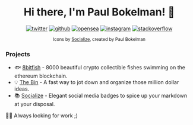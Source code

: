 <h1 align="center">Hi there, I'm Paul Bokelman! 👋</h1>

<p align="center">
  <span><a href="https://twitter.com/8bitfish_crypto"><img src="https://socialize-md.vercel.app/api/badge/twitter" alt="twitter" /></a></span>
  <span><a href="https://github.com/paul-bokelman"><img src="https://socialize-md.vercel.app/api/badge/github" alt="github" /></a></span>
  <span><a href="https://opensea.io/collection/8bitfishnft"><img src="https://socialize-md.vercel.app/api/badge/opensea" alt="opensea" /></a></span>
  <span><a href="https://www.instagram.com/paul.bokelman/"><img src="https://socialize-md.vercel.app/api/badge/instagram" alt="instagram" /></a></span>
  <span><a href="https://stackoverflow.com/users/14832835/storm"><img src="https://socialize-md.vercel.app/api/badge/stackoverflow" alt="stackoverflow" /></a></span>
</p>

<p align="center"><sub>Icons by <a href="https://socialize-md.vercel.app/">Socialize</a>, created by Paul Bokelman</sub></p>

### Projects 

- 🐟 [8bitfish](https://github.com/8bitfish) - 8000 beautiful crypto collectible fishes swimming on the ethereum blockchain.
- 💡 [The Bin](https://github.com/paul-bokelman/the-bin) - A fast way to jot down and organize those million dollar ideas.
- 📚 [Socialize](https://github.com/paul-bokelman/socialize) - Elegant social media badges to spice up your markdown at your disposal.

👨‍💻 Always looking for work ;)
